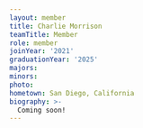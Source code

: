 ```yaml
---
layout: member
title: Charlie Morrison
teamTitle: Member
role: member
joinYear: '2021'
graduationYear: '2025'
majors: 
minors: 
photo: 
hometown: San Diego, California
biography: >-
  Coming soon!
---
```

